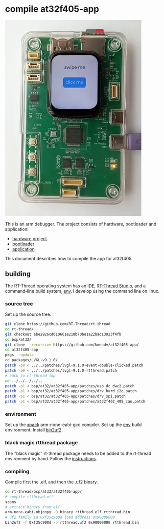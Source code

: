 # compile at32f405-app

[![at32f405 tool](doc/at32f405-tool-small.jpeg)](doc/at32f405-tool.jpeg)

This is an arm  debugger. The project consists of hardware, bootloader and application:

- [hardware project](https://oshwlab.com/koendv/at32f405-tool).
- [bootloader](https://github.com/koendv/at32f405-uf2boot)
- [application](https://github.com/koendv/at32f405-app)

This document describes how to compile the app for at32f405.

## building

The RT-Thread operating system has an IDE, [RT-Thread Studio](https://www.rt-thread.io/studio.html),  and a command-line build system, [env](https://github.com/RT-Thread/env). I develop using the command line on linux.

### source tree

Set up the source tree.

```sh
git clone https://github.com/RT-Thread/rt-thread
cd rt-thread/
git checkout ebe2926cd610661e210b70be1a22bac13923f4fb
cd bsp/at32/
git clone --recursive https://github.com/koendv/at32f405-app/
cd at32f405-app
pkgs --update
cd packages/LVGL-v9.1.0/
patch -p0 < ../../patches/lvgl-9.1.0-event-double-clicked.patch
patch -p0 < ../../patches/lvgl-9.1.0-rtthread.patch
# back to rt-thread top
cd ../../../../..
patch -p1 < bsp/at32/at32f405-app/patches/usb_dc_dwc2.patch
patch -p1 < bsp/at32/at32f405-app/patches/drv_hard_i2c.patch
patch -p1 < bsp/at32/at32f405-app/patches/drv_spi.patch
patch -p1 < bsp/at32/at32f405-app/patches/at32f402_405_can.patch
```
### environment
Set up the [xpack](https://github.com/xpack-dev-tools/arm-none-eabi-gcc-xpack/releases/tag/v12.3.1-1.2) arm-none-eabi-gcc compiler.
Set up the  [env](https://github.com/RT-Thread/env) build environment. Install [bin2uf2](https://github.com/tinyvision-ai-inc/uf2-utils).

### black magic rtthread package

The "black magic" rt-thread package needs to be added to the rt-thread environment by hand. Follow the [instructions](https://github.com/koendv/blackmagic-rtthread/tree/main#installation).

### compiling

Compile first the .elf, and then the .uf2 binary.

```sh
cd rt-thread/bsp/at32/at32f405-app/
# compile rtthread.elf
scons
# extract binary from elf
arm-none-eabi-objcopy -O binary rtthread.elf rtthread.bin
# uf2 family id 0xf35c900d load address 0x90000000
bin2uf2 -f 0xf35c900d -o rtthread.uf2 0x90000000 rtthread.bin
```

